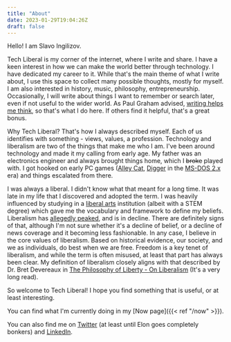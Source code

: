```yaml
---
title: "About"
date: 2023-01-29T19:04:26Z
draft: false
---
```


Hello! I am Slavo Ingilizov. 

Tech Liberal is my corner of the internet, where I write and share. I have a keen interest in how we can make the world better through technology. I have dedicated my career to it. While that's the main theme of what I write about, I use this space to collect many possible thoughts, mostly for myself. I am also interested in history, music, philosophy, entrepreneurship. Occasionally, I will write about things I want to remember or search later, even if not useful to the wider world. As Paul Graham advised, [writing helps me think](https://paulgraham.com/writing44.html), so that's what I do here. If others find it helpful, that's a great bonus.

Why Tech Liberal? That's how I always described myself. Each of us identifies with something - views, values, a profession. Technology and liberalism are two of the things that make me who I am. I've been around technology and made it my calling from early age. My father was an electronics engineer and always brought things home, which I ~~broke~~ played with. I got hooked on early PC games ([Alley Cat](https://en.wikipedia.org/wiki/Alley_Cat_(video_game)), [Digger](https://en.wikipedia.org/wiki/Digger_(video_game)) in the [MS-DOS 2.x](https://en.wikipedia.org/wiki/MS-DOS#MS-DOS_2.x) era) and things escalated from there.

I was always a liberal. I didn't know what that meant for a long time. It was late in my life that I discovered and adopted the term. I was heavily influenced by studying in a [liberal arts](https://en.wikipedia.org/wiki/Liberal_arts_education#:~:text=Liberal%20arts%20education%20at%20the,social%20sciences%2C%20and%20foreign%20languages.) institution (albeit with a STEM degree) which gave me the vocabulary and framework to define my beliefs. Liberalism has [allegedly peaked](https://arnoldkling.substack.com/p/the-decline-of-liberalism), and is in decline. There are definitely signs of that, although I'm not sure whether it's a decline of belief, or a decline of news coverage and it becoming less fashionable. In any case, I believe in the core values of liberalism. Based on historical evidence, our society, and we as individuals, do best when we are free. Freedom is a key tenet of liberalism, and while the term is often misused, at least that part has always been clear. My definition of liberalism closely aligns with that described by Dr. Bret Devereaux in [The Philosophy of Liberty - On Liberalism](https://acoup.blog/2024/07/05/collections-the-philosophy-of-liberty-on-liberalism/) (It's a very long read).

So welcome to Tech Liberal! I hope you find something that is useful, or at least interesting.

You can find what I'm currently doing in my [Now page]({{< ref "/now" >}}).

You can also find me on [Twitter](https://twitter.com/slavoingilizov) (at least until Elon goes completely bonkers) and [LinkedIn](https://www.linkedin.com/in/slavoingilizov/).